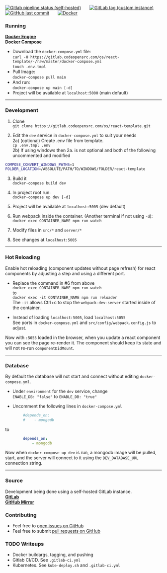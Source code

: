[![Gitlab pipeline status (self-hosted)](https://img.shields.io/gitlab/pipeline/os/react-template/master?gitlab_url=https%3A%2F%2Fgitlab.codeopensrc.com&label=CI%2FCD&logo=Azure%20Pipelines)](https://gitlab.codeopensrc.com/os/react-template/-/pipelines)
&nbsp; &nbsp; &nbsp;
[![GitLab tag (custom instance)](https://img.shields.io/gitlab/v/tag/os/react-template?gitlab_url=https%3A%2F%2Fgitlab.codeopensrc.com&include_prereleases&label=Latest%20Release&logo=Gitlab)](https://gitlab.codeopensrc.com/os/react-template/-/tags)
&nbsp; &nbsp; &nbsp;
[![GitHub last commit](https://img.shields.io/github/last-commit/codeopensrc/os-react-template?label=Last%20Commit&logo=Git)](https://gitlab.codeopensrc.com/os/react-template/-/commits/master)
&nbsp; &nbsp; &nbsp;
[![Docker](https://img.shields.io/badge/Image-latest-blue?logo=Docker)](https://gitlab.codeopensrc.com/os/react-template/container_registry/10)

### Running
**[Docker Engine](https://docs.docker.com/engine/installation)**  
**[Docker Compose](https://docs.docker.com/compose/install)**

- Download the `docker-compose.yml` file:  
`curl -O https://gitlab.codeopensrc.com/os/react-template/-/raw/master/docker-compose.yml`  
`touch .env.tmpl`  
- Pull Image:  
`docker-compose pull main`  
- And run:  
`docker-compose up main [-d]`  
- Project will be available at `localhost:5000` (main default)  

---

### Development  
1) Clone  
`git clone https://gitlab.codeopensrc.com/os/react-template.git`  

2) Edit the `dev` service in `docker-compose.yml` to suit your needs   
2a) (optional) Create .env file from template.  
`cp .env.tmpl .env`  
2b) If using windows then 2a. is not optional and both of the following uncommented and modified
```bash
COMPOSE_CONVERT_WINDOWS_PATHS=1  
FOLDER_LOCATION=/ABSOLUTE/PATH/TO/WINDOWS/FOLDER/react-template  
```

3) Build it  
`docker-compose build dev`  

4) In project root run:  
`docker-compose up dev [-d]`  

5) Project will be available at `localhost:5005` (dev default)  

6) Run webpack inside the container. (Another terminal if not using `-d`):  
`docker exec CONTAINER_NAME npm run watch`  

7) Modify files in `src/*` and `server/*`  

8) See changes at `localhost:5005`  

---

### Hot Reloading

Enable hot reloading (component updates without page refresh) for react components by adjusting a step and using a different port.

- Replace the command in #6 from above  
 `docker exec CONTAINER_NAME npm run watch`  
to  
`docker exec -it CONTAINER_NAME npm run reloader`  
The `-it` allows Ctrl+c to stop the `webpack-dev-server` started inside of the container.  

- Instead of loading `localhost:5005`, load `localhost:5055`  
See ports in `docker-compose.yml` and `src/config/webpack.config.js` to adjust.  

Now with `:5055` loaded in the browser, when you update a react component you can see the page re-render it. The component should keep its state and will not re-run `componentDidMount`.  

---

### Database

By default the database will not start and connect without editing `docker-compose.yml`.  
- Under `environment` for the `dev` service, change  
`ENABLE_DB: "false"` to `ENABLE_DB: "true"`  

- Uncomment the following lines in `docker-compose.yml`  
```yaml
        #depends_on:
        #    - mongodb
```
to
```yaml
        depends_on:
            - mongodb
```

Now when `docker-compose up dev` is run, a mongodb image will be pulled, start, and the server will connect to it using the `DEV_DATABASE_URL` connection string.  

---

### Source
Development being done using a self-hosted GitLab instance.  
**[GitLab](https://gitlab.codeopensrc.com/os/react-template)**  
**[GitHub Mirror](https://github.com/codeopensrc/os-react-template)**  

### Contributing
- Feel free to [open issues on GitHub](https://github.com/codeopensrc/os-react-template/issues)
- Feel free to submit [pull requests on GitHub](https://github.com/codeopensrc/os-react-template/pulls)

### TODO Writeups
- Docker buildargs, tagging, and pushing
- Gitlab CI/CD. See `.gitlab-ci.yml`  
- Kubernetes. See `kube-deploy.sh` and `.gitlab-ci.yml` 
